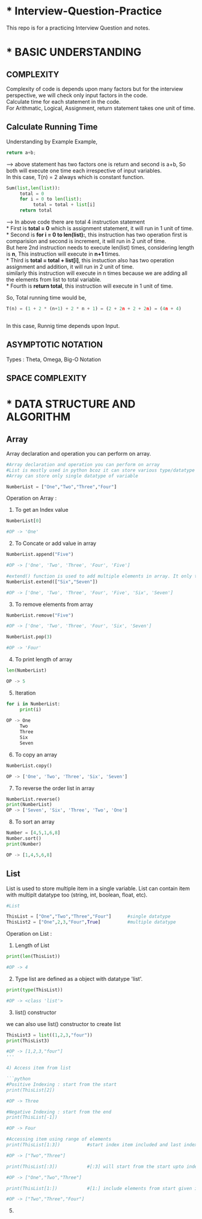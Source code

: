 # * Interview-Question-Practice
This repo is for a practicing Interview Question and notes. 

# * BASIC UNDERSTANDING 

## COMPLEXITY

Complexity of code is depends upon many factors but for the interview perspective, we will check only input factors in the code. \
Calculate time for each statement in the code. \
For Arithmatic, Logical, Assignment, return statement takes one unit of time. 

## Calculate Running Time

Understanding by Example
Example,

```python
return a+b;
```
-->  above statement has two factors one is return and second is a+b, So both will execute one time each irrespective of input variables. \
     In this case, T(n) = 2 always which is constant function.

```python
Sum(list,len(list)):
     total = 0
     for i = 0 to len(list):
          total = total + list[i]
     return total
```
-->  In above code there are total 4 instruction statement \
     * First is **total = 0** which is assignment statement, it will run in 1 unit of time. \
     * Second is **for i = 0 to len(list):**, this instruction has two operation first is comparision and second is increment, it will run in 2 unit of time. \
       But here 2nd instruction needs to execute len(list) times, considering length is **n**, This instruction will execute in **n+1** times. \
     * Third is **total = total + list[i]**, this instuction also has two operation assignment and addition, it will run in 2 unit of time. \
       similarly this instruction will execute in n times because we are adding all the elements from list to total variable. \
     * Fourth is **return total**, this instruction will execute in 1 unit of time. 
     
   So, Total running time would be,
```python
T(n) = (1 + 2 * (n+1) + 2 * n + 1) = (2 + 2n + 2 + 2n) = (4n + 4)
    
```
     
     
   In this case, Runnig time depends upon Input.

## ASYMPTOTIC NOTATION
Types : Theta, Omega, Big-O Notation

## SPACE COMPLEXITY


# * DATA STRUCTURE AND ALGORITHM

## Array

Array declaration and operation you can perform on array.
```python
#Array declaration and operation you can perform on array
#List is mostly used in python bcoz it can store various type/datatype of variable.
#Array can store only single datatype of variable

NumberList = ["One","Two","Three","Four"]
```

Operation on Array :

1) To get an Index value 
```python
NumberList[0]

#OP -> 'One' 
```

2) To Concate or add value in array 
```python
NumberList.append("Five")

#OP -> ['One', 'Two', 'Three', 'Four', 'Five']

#extend() function is used to add multiple elements in array. It only takes one elements as input.
NumberList.extend(["Six","Seven"])      

#OP -> ['One', 'Two', 'Three', 'Four', 'Five', 'Six', 'Seven']
```

3) To remove elements from array 
```python
NumberList.remove("Five")

#OP -> ['One', 'Two', 'Three', 'Four', 'Six', 'Seven']

NumberList.pop(3)

#OP -> 'Four'
```

4) To print length of array
```python
len(NumberList)

OP -> 5
```

5) Iteration
```python
for i in NumberList:
     print(i)
     
OP -> One
     Two
     Three
     Six
     Seven
```

6) To copy an array
```python
NumberList.copy()

OP -> ['One', 'Two', 'Three', 'Six', 'Seven']
```

7) To reverse the order list in array 
```python
NumberList.reverse()
print(NumberList)
OP -> ['Seven', 'Six', 'Three', 'Two', 'One']
```

8) To sort an array
```python
Number = [4,5,1,6,8]
Number.sort()
print(Number)

OP -> [1,4,5,6,8]
```

## List 

List is used to store multiple item in a single variable.
List can contain item with multiplt datatype too (string, int, boolean, float, etc).

```python
#List

ThisList = ["One","Two","Three","Four"]      #single datatype
ThisList2 = ["One",2,3,"Four",True]          #multiple datatype

```
Operation on List :

1) Length of List 
```python
print(len(ThisList))

#OP -> 4
```

2) Type 
list are defined as a object with datatype 'list'.

```python
print(type(ThisList))

#OP -> <class 'list'>
```

3) list() constructor

we can also use list() constructor to create list

```python
ThisList3 = list((1,2,3,"four"))
print(ThisList3)

#OP -> [1,2,3,"four"]
'''

4) Access item from list

```python
#Positive Indexing : start from the start
print(ThisList[2])

#OP -> Three

#Negative Indexing : start from the end
print(ThisList[-1])

#OP -> Four

#Accessing item using range of elements 
print(ThisList[1:3])          #start index item included and last index not.

#OP -> ["Two","Three"] 

print(ThisList[:3])           #[:3] will start from the start upto index 3 but not included.

#OP -> ["One","Two","Three"]

print(ThisList[1:])           #[1:] include elements from start given indec(included) upto last index element

#OP -> ["Two","Three","Four"]      
```

5) 
